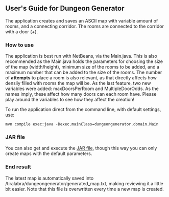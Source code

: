## User's Guide for Dungeon Generator

The application creates and saves an ASCII map with variable amount of rooms, and a connecting corridor. The rooms are connected to the corridor with a door (+).

### How to use
The application is best run with NetBeans, via the Main.java. This is also recommended as the Main.java holds the parameters for choosing the size of the map (width/height), minimum size of the rooms to be added, and a maximum number that can be added to the size of the rooms. The number of **attempts** to place a room is also relevant, as that directly affects how densily filled with rooms the map will be. As the last feature, two new variables were added: maxDoorsPerRoom and MultipleDoorOdds. As the names imply, these affect how many doors can each room have. Please play around the variables to see how they affect the creation!

To run the application direct from the command line, with default settings, use:
```
mvn compile exec:java -Dexec.mainClass=dungeongenerator.domain.Main
```

### JAR file
You can also get and execute the [JAR file](url), though this way you can only create maps with the default parameters.

### End result
The latest map is automatically saved into /tiralabra/dungeongenerator/generated_map.txt, making reviewing it a little bit easier. Note that this file is overwritten every time a new map is created.

